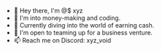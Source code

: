 - 👋 Hey there, I'm @$ xyz
- 👀 I'm into money-making and coding.
- 🌱 Currently diving into the world of earning cash.
- 💞️ I'm open to teaming up for a business venture.
- 📫 Reach me on Discord: xyz_void
